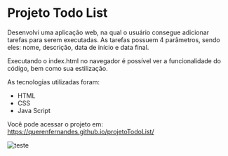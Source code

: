 # Projeto Todo List

Desenvolvi uma aplicação web, na qual o usuário consegue adicionar tarefas para serem executadas. As tarefas possuem 4 parâmetros, sendo eles: nome, descrição, data de início e data final. 

Executando o index.html no navegador é possível ver a funcionalidade do código, bem como sua estilização.

As tecnologias utilizadas foram:
 
- HTML
- CSS
- Java Script

Você pode acessar o projeto em: 
https://querenfernandes.github.io/projetoTodoList/

![teste](https://github.com/QuerenFernandes/projetoTodoList/assets/95857175/cd717b82-cb7d-446b-8902-d0d84918ef0a#vitrinedev)

